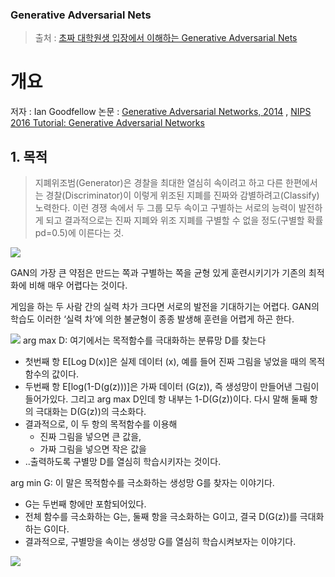 ### Generative Adversarial Nets

> 출처 : [초짜 대학원생 입장에서 이해하는 Generative Adversarial Nets](http://jaejunyoo.blogspot.com/2017/01/generative-adversarial-nets-1.html)


# 개요 
저자 : Ian Goodfellow
논문 : [Generative Adversarial Networks, 2014](https://arxiv.org/abs/1406.2661) , [NIPS 2016 Tutorial:
Generative Adversarial Networks](https://arxiv.org/pdf/1701.00160v1.pdf)

## 1. 목적 
> 지폐위조범(Generator)은 경찰을 최대한 열심히 속이려고 하고 다른 한편에서는 경찰(Discriminator)이 이렇게 위조된 지폐를 진짜와 감별하려고(Classify) 노력한다.
이런 경쟁 속에서 두 그룹 모두 속이고 구별하는 서로의 능력이 발전하게 되고 결과적으로는 진짜 지폐와 위조 지폐를 구별할 수 없을 정도(구별할 확률 pd=0.5)에 이른다는 것.

![](https://2.bp.blogspot.com/-2AA2ws2s6xc/WHjzFO5zBbI/AAAAAAAABKw/g91OEkkxPHYKPTsfKYC5yzXn3CmH6gi_ACK4B/s400/%25EA%25B7%25B8%25EB%25A6%25BC6.PNG)


GAN의 가장 큰 약점은 만드는 쪽과 구별하는 쪽을 균형 있게 훈련시키기가 기존의 최적화에 비해 매우 어렵다는 것이다. 

게임을 하는 두 사람 간의 실력 차가 크다면 서로의 발전을 기대하기는 어렵다. GAN의 학습도 이러한 ‘실력 차’에 의한 불균형이 종종 발생해 훈련을 어렵게 하곤 한다.

![](https://3.bp.blogspot.com/-hif7IOq8eW0/WGYUKAIh_II/AAAAAAABWQw/dp7d9sxq_sotgPGie5sDA_rlgxOvPxcMQCLcB/s640/Screen%2BShot%2B2016-12-30%2Bat%2B02.59.36.png)
arg max D: 여기에서는 목적함수를 극대화하는 분류망 D를 찾는다
- 첫번째 항 E[Log D(x)]은 실제 데이터 (x), 예를 들어 진짜 그림을 넣었을 때의 목적함수의 값이다. 
- 두번째 항 E[log(1-D(g(z)))]은 가짜 데이터 (G(z)), 즉 생성망이 만들어낸 그림이 들어가있다. 그리고 arg max D인데 항 내부는 1-D(G(z))이다. 다시 말해 둘째 항의 극대화는 D(G(z))의 극소화다.
- 결과적으로, 이 두 항의 목적함수를 이용해 
    - 진짜 그림을 넣으면 큰 값을,
    - 가짜 그림을 넣으면 작은 값을
- ..출력하도록 구별망 D를 열심히 학습시키자는 것이다.

arg min G: 이 말은 목적함수를 극소화하는 생성망 G를 찾자는 이야기다.
- G는 두번째 항에만 포함되어있다.
- 전체 함수를 극소화하는 G는,  둘째 항을 극소화하는 G이고, 결국 D(G(z))를 극대화하는 G이다.
- 결과적으로, 구별망을 속이는 생성망 G를 열심히 학습시켜보자는 이야기다.

![](https://4.bp.blogspot.com/-2piuSDKxkkk/WGYRZECArDI/AAAAAAABWQU/9Ezk7b1wP8g_BSktQ5yDLUBiB9ZeBhPaACLcB/s400/gan.png)